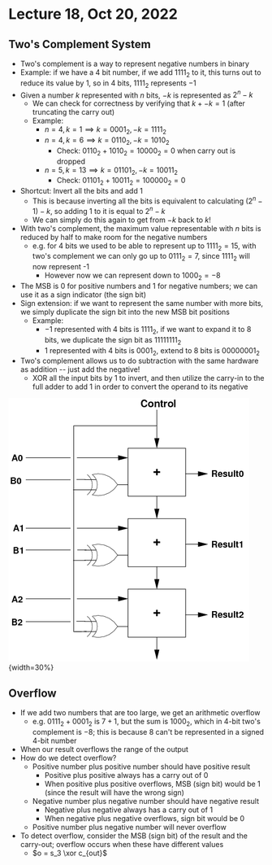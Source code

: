# Lecture 18, Oct 20, 2022

## Two's Complement System

* Two's complement is a way to represent negative numbers in binary
* Example: if we have a 4 bit number, if we add $1111_2$ to it, this turns out to reduce its value by 1, so in 4 bits, $1111_2$ represents $-1$
* Given a number $k$ represented with $n$ bits, $-k$ is represented as $2^n - k$
	* We can check for correctness by verifying that $k + -k = 1$ (after truncating the carry out)
	* Example:
		* $n = 4, k = 1 \implies k = 0001_2, -k = 1111_2$
		* $n = 4, k = 6 \implies k = 0110_2, -k = 1010_2$
			* Check: $0110_2 + 1010_2 = 10000_2 = 0$ when carry out is dropped
		* $n = 5, k = 13 \implies k = 01101_2, -k = 10011_2$
			* Check: $01101_2 + 10011_2 = 100000_2 = 0$
* Shortcut: Invert all the bits and add 1
	* This is because inverting all the bits is equivalent to calculating $(2^n - 1) - k$, so adding 1 to it is equal to $2^n - k$
	* We can simply do this again to get from $-k$ back to $k$!
* With two's complement, the maximum value representable with $n$ bits is reduced by half to make room for the negative numbers
	* e.g. for 4 bits we used to be able to represent up to $1111_2 = 15$, with two's complement we can only go up to $0111_2 = 7$, since $1111_2$ will now represent -1
		* However now we can represent down to $1000_2 = -8$
* The MSB is 0 for positive numbers and 1 for negative numbers; we can use it as a sign indicator (the sign bit)
* Sign extension: if we want to represent the same number with more bits, we simply duplicate the sign bit into the new MSB bit positions
	* Example:
		* $-1$ represented with 4 bits is $1111_2$, if we want to expand it to 8 bits, we duplicate the sign bit as $11111111_2$
		* $1$ represented with 4 bits is $0001_2$, extend to 8 bits is $00000001_2$
* Two's complement allows us to do subtraction with the same hardware as addition -- just add the negative!
	* XOR all the input bits by 1 to invert, and then utilize the carry-in to the full adder to add 1 in order to convert the operand to its negative

![Add/subtract ALU](imgs/lec18_1.gif){width=30%}

## Overflow

* If we add two numbers that are too large, we get an arithmetic overflow
	* e.g. $0111_2 + 0001_2$ is $7 + 1$, but the sum is $1000_2$, which in 4-bit two's complement is $-8$; this is because $8$ can't be represented in a signed 4-bit number
* When our result overflows the range of the output
* How do we detect overflow?
	* Positive number plus positive number should have positive result
		* Positive plus positive always has a carry out of 0
		* When positive plus positive overflows, MSB (sign bit) would be 1 (since the result will have the wrong sign)
	* Negative number plus negative number should have negative result
		* Negative plus negative always has a carry out of 1
		* When negative plus negative overflows, sign bit would be 0
	* Positive number plus negative number will never overflow
* To detect overflow, consider the MSB (sign bit) of the result and the carry-out; overflow occurs when these have different values
	* $o = s_3 \xor c_{out}$

